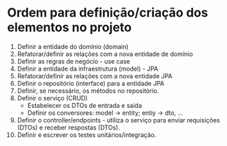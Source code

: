 # Ordem para definição/criação dos elementos no projeto

1. Definir a entidade do domínio (domain)
1. Refatorar/definir as relações com a nova entidade de domínio
1. Definir as regras de negócio - use case
1. Definir a entidade da infraestrutura (model) - JPA
1. Refatorar/definir as relações com a nova entidade JPA
1. Definir o repositório (interface) para a entidade JPA
1. Definir, se necessário, os métodos no repositório.
1. Definir o serviço (CRUD)
    - Estabelecer os DTOs de entrada e saída
    - Definir os conversores: model -> entity; entiy -> dto, ...
1. Definir o controller/endpoints - utiliza o serviço para enviar requisições (DTOs) e receber respostas (DTOs).
1. Definir e escrever os testes unitários/integração.
